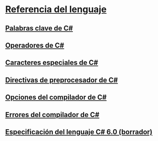 # [Referencia del lenguaje](index.md)
## [Palabras clave de C#](keywords/)
## [Operadores de C#](operators/)
## [Caracteres especiales de C#](tokens/)

## [Directivas de preprocesador de C#](preprocessor-directives/)
## [Opciones del compilador de C#](compiler-options/)
## [Errores del compilador de C#](compiler-messages/)
## [Especificación del lenguaje C# 6.0 (borrador)](language-specification/)
